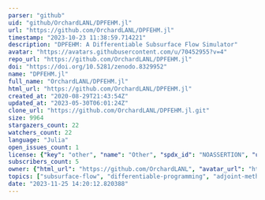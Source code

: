 ```yaml
---
parser: "github"
uid: "github/OrchardLANL/DPFEHM.jl"
url: "https://github.com/OrchardLANL/DPFEHM.jl"
timestamp: "2023-10-23 11:38:59.714221"
description: "DPFEHM: A Differentiable Subsurface Flow Simulator"
avatar: "https://avatars.githubusercontent.com/u/70452955?v=4"
repo_url: "https://github.com/OrchardLANL/DPFEHM.jl"
doi: "https://doi.org/10.5281/zenodo.8329952"
name: "DPFEHM.jl"
full_name: "OrchardLANL/DPFEHM.jl"
html_url: "https://github.com/OrchardLANL/DPFEHM.jl"
created_at: "2020-08-29T21:43:54Z"
updated_at: "2023-05-30T06:01:24Z"
clone_url: "https://github.com/OrchardLANL/DPFEHM.jl.git"
size: 9964
stargazers_count: 22
watchers_count: 22
language: "Julia"
open_issues_count: 1
license: {"key": "other", "name": "Other", "spdx_id": "NOASSERTION", "url": null, "node_id": "MDc6TGljZW5zZTA="}
subscribers_count: 5
owner: {"html_url": "https://github.com/OrchardLANL", "avatar_url": "https://avatars.githubusercontent.com/u/70452955?v=4", "login": "OrchardLANL", "type": "Organization"}
topics: ["subsurface-flow", "differentiable-programming", "adjoint-method"]
date: "2023-11-25 14:20:12.820388"
---
```

